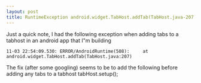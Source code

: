```yaml
---
layout: post
title: RuntimeException android.widget.TabHost.addTab(TabHost.java-207)
---
```


Just a quick note, I had the following exception when adding tabs to a
tabhost in an android app that I"m building








    11-03 22:54:09.530: ERROR/AndroidRuntime(508):     at android.widget.TabHost.addTab(TabHost.java:207)

The fix (after some googling) seems to be to add the following before
adding any tabs to a tabhost
    tabHost.setup();



 









